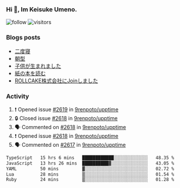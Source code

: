 ### Hi 👋, Im Keisuke Umeno.

<!--
**9renpoto/9renpoto** is a ✨ _special_ ✨ repository because its `README.md` (this file) appears on your GitHub profile.

Here are some ideas to get you started:

- 🔭 I’m currently working on ...
- 🌱 I’m currently learning ...
- 👯 I’m looking to collaborate on ...
- 🤔 I’m looking for help with ...
- 💬 Ask me about ...
- 📫 How to reach me: ...
- 😄 Pronouns: ...
- ⚡ Fun fact: ...
-->

![follow](https://img.shields.io/github/followers/9renpoto?label=Follow&style=social)
![visitors](https://komarev.com/ghpvc/?username=9renpoto&label=Profile%20views&color=0e75b6&style=flat)

### Blogs posts

<!-- BLOG-POST-LIST:START -->
- [二度寝](https://9renpoto.win/entry/2024/07/18/going_back_to_sleep)
- [朝型](https://9renpoto.win/entry/2024/05/29/im-an-early)
- [子供が生まれました](https://9renpoto.win/entry/2024/04/18/hello-world)
- [紙の本を読む](https://9renpoto.win/entry/2024/02/25/reading-papar-book)
- [ROLLCAKE株式会社にJoinしました](https://9renpoto.win/entry/2024/02/11/join)
<!-- BLOG-POST-LIST:END -->

### Activity

<!--START_SECTION:activity-->
1. ❗ Opened issue [#2619](https://github.com/9renpoto/upptime/issues/2619) in [9renpoto/upptime](https://github.com/9renpoto/upptime)
2. 🔒 Closed issue [#2618](https://github.com/9renpoto/upptime/issues/2618) in [9renpoto/upptime](https://github.com/9renpoto/upptime)
3. 🗣 Commented on [#2618](https://github.com/9renpoto/upptime/issues/2618#issuecomment-2240967746) in [9renpoto/upptime](https://github.com/9renpoto/upptime)
4. ❗ Opened issue [#2618](https://github.com/9renpoto/upptime/issues/2618) in [9renpoto/upptime](https://github.com/9renpoto/upptime)
5. 🗣 Commented on [#2617](https://github.com/9renpoto/upptime/issues/2617#issuecomment-2240962577) in [9renpoto/upptime](https://github.com/9renpoto/upptime)
<!--END_SECTION:activity-->

<!--START_SECTION:waka-->

```txt
TypeScript   15 hrs 6 mins   ████████████░░░░░░░░░░░░░   48.35 %
JavaScript   13 hrs 26 mins  ██████████▓░░░░░░░░░░░░░░   43.05 %
YAML         50 mins         ▓░░░░░░░░░░░░░░░░░░░░░░░░   02.72 %
Lua          28 mins         ▒░░░░░░░░░░░░░░░░░░░░░░░░   01.54 %
Ruby         24 mins         ▒░░░░░░░░░░░░░░░░░░░░░░░░   01.28 %
```

<!--END_SECTION:waka-->

